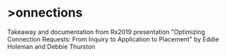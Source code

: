 # >onnections

Takeaway and documentation from Rx2019 presentation "Optimizing Connection Requests: From Inquiry to Application to Placement" by Eddie Holeman and Debbie Thurston
